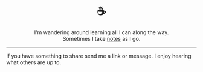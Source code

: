 <h1 align="center">
 ☕
</h1>

<p align="center">
  I'm wandering around learning all I can along the way. 
  <br />Sometimes I take <a href="https://burningdaylight.io">notes</a> as I go.
</p>

---

If you have something to share send me a link or message. I enjoy hearing what others are up to.

